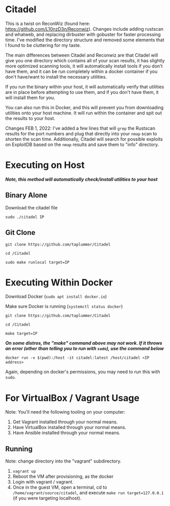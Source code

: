 # Citadel

This is a twist on ReconWiz (found here: https://github.com/L10nzD3n/Reconwiz).
Changes include adding rustscan and whatweb, and replacing dirbuster with gobuster for faster processing time. 
I've modified the directory structure and removed some elements that I found to be cluttering for my taste. 

The main differences between Citadel and Reconwiz are that Citadel will give you one directory which contains all of your scan results, it has slightly more optimized scanning tools, it will automatically install tools if you don't have them, and it can be run completely within a docker container if you don't have/want to install the necessary utilities. 

If you run the binary within your host, it will automatically verify that utilities are in place before attempting to use them, and if you don't have them, it will install them for you.

You can also run this in Docker, and this will prevent you from downloading utilities onto your host machine. It will run within the container and spit out the results to your host. 

Changes FEB 1, 2022: I've added a few lines that will ```grep``` the Rustscan results for the port numbers and plug that directly into your ```nmap``` scan to shorten the scan time. Additionally, Citadel will search for possible exploits on ExploitDB based on the ```nmap``` results and save them to "info" directory.  

# Executing on Host
***Note, this method will automatically check/install utilities to your host***
## Binary Alone
Download the citadel file

```sudo ./citadel IP```

## Git Clone

```git clone https://github.com/taplummer/Citadel```

```cd /Citadel```

```sudo make runlocal target=IP```

# Executing Within Docker
Download Docker (```sudo apt install docker.io```) 

Make sure Docker is running (```systemctl status docker```)

```git clone https://github.com/taplummer/Citadel```

```cd /Citadel```

```make target=IP```

***On some distros, the "make" command above may not work. If it throws an error (other than telling you to run with ```sudo```), use the command below***

```docker run -v $(pwd):/host -it citadel:latest /host/citadel <IP address>```

Again, depending on docker's permissions, you may need to run this with ```sudo```.

# For VirtualBox / Vagrant Usage

Note: You'll need the following tooling on your computer:
1. Get Vagrant installed through your normal means.
2. Have VirtualBox installed through your normal means.
3. Have Ansible installed through your normal means.

## Running
Note: change directory into the "vagrant" subdirectory.
1. `vagrant up`
2. Reboot the VM after provisioning, as the docker
3. Login with vagrant / vagrant.
4. Once in the guest VM, open a terminal, cd to `/home/vagrant/source/citadel`, and execute `make run target=127.0.0.1` (if you were targeting localhost).
